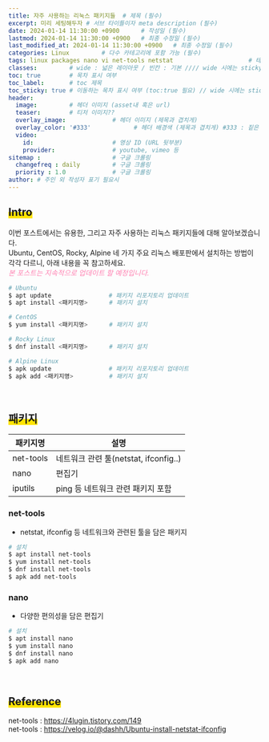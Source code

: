 ```yaml
---
title: 자주 사용하는 리눅스 패키지들  # 제목 (필수)
excerpt: 미리 세팅해두자 # 서브 타이틀이자 meta description (필수)
date: 2024-01-14 11:30:00 +0900      # 작성일 (필수)
lastmod: 2024-01-14 11:30:00 +0900   # 최종 수정일 (필수)
last_modified_at: 2024-01-14 11:30:00 +0900   # 최종 수정일 (필수)
categories: Linux         # 다수 카테고리에 포함 가능 (필수)
tags: linux packages nano vi net-tools netstat                     # 태그 복수개 가능 (필수)
classes:         # wide : 넓은 레이아웃 / 빈칸 : 기본 //// wide 시에는 sticky toc 불가
toc: true        # 목차 표시 여부
toc_label:       # toc 제목
toc_sticky: true # 이동하는 목차 표시 여부 (toc:true 필요) // wide 시에는 sticky toc 불가
header: 
  image:         # 헤더 이미지 (asset내 혹은 url)
  teaser:        # 티저 이미지??
  overlay_image:             # 헤더 이미지 (제목과 겹치게)
  overlay_color: '#333'            # 헤더 배경색 (제목과 겹치게) #333 : 짙은 회색 (필수)
  video:
    id:                      # 영상 ID (URL 뒷부분)
    provider:                # youtube, vimeo 등
sitemap :                    # 구글 크롤링
  changefreq : daily         # 구글 크롤링
  priority : 1.0             # 구글 크롤링
author: # 주인 외 작성자 표기 필요시
---
```

<!--postNo: 20240114_001-->


## <span style='background:linear-gradient(to top, #FFE400 50%, transparent 50%)'>Intro</span>  

이번 포스트에서는 유용한, 그리고 자주 사용하는 리눅스 패키지들에 대해 알아보겠습니다.  
Ubuntu, CentOS, Rocky, Alpine 네 가지 주요 리눅스 배포판에서 설치하는 방법이 각각 다르니, 아래 내용을 꼭 참고하세요.  
<i><font color="FF82B2">본 포스트는 지속적으로 업데이트 할 예정입니다.</font></i>   

```bash
# Ubuntu
$ apt update                # 패키지 리포지토리 업데이트
$ apt install <패키지명>      # 패키지 설치

# CentOS
$ yum install <패키지명>      # 패키지 설치

# Rocky Linux
$ dnf install <패키지명>      # 패키지 설치

# Alpine Linux
$ apk update                # 패키지 리포지토리 업데이트
$ apk add <패키지명>          # 패키지 설치
```

<br>


## <span style='background:linear-gradient(to top, #FFE400 50%, transparent 50%)'>패키지</span>

|패키지명|설명|
|---|---|
|net-tools|네트워크 관련 툴(netstat, ifconfig..)|
|nano|편집기|
|iputils|ping 등 네트워크 관련 패키지 포함|


### net-tools  

- netstat, ifconfig 등 네트워크와 관련된 툴을 담은 패키지  

```bash
# 설치
$ apt install net-tools
$ yum install net-tools
$ dnf install net-tools
$ apk add net-tools
```


### nano  

- 다양한 편의성을 담은 편집기  

```bash
# 설치
$ apt install nano
$ yum install nano
$ dnf install nano
$ apk add nano
```

<br>

## <span style='background:linear-gradient(to top, #FFE400 50%, transparent 50%)'>Reference</span>  

net-tools : https://4lugin.tistory.com/149  
net-tools : https://velog.io/@dashh/Ubuntu-install-netstat-ifconfig  
